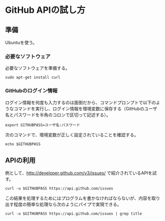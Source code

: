 # GitHub APIの試し方

## 準備

Ubuntuを使う。

### 必要なソフトウェア

必要なソフトウェアを準備する。

```
sudo apt-get install curl
```

### GitHubのログイン情報

ログイン情報を何度も入力するのは面倒だから、コマンドプロンプトで以下のようなコマンドを実行し、ログイン情報を環境変数に保存する（GitHubのユーザ名とパスワードを半角のコロンで区切って記述する）。

```
export GITHUBPASS=ユーザ名:パスワード
```

次のコマンドで、環境変数が正しく設定されていることを確認する。

```
echo $GITHUBPASS
```

## APIの利用

例として、http://developer.github.com/v3/issues/ で紹介されているAPIを試す。

```
curl -u $GITHUBPASS https://api.github.com/issues
```

この結果を処理するためにはプログラムを書かなければならないが、内容を取り出す程度の簡単な処理なら次のようにパイプで実現できる。

```
curl -u $GITHUBPASS https://api.github.com/issues | grep title
```
